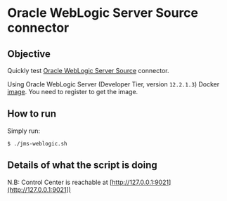 # Oracle WebLogic Server Source connector


## Objective

Quickly test [Oracle WebLogic Server Source](https://docs.confluent.io/kafka-connect-weblogic-source/current/index.html) connector.

Using Oracle WebLogic Server (Developer Tier, version `12.2.1.3`) Docker [image](https://hub.docker.com/_/oracle-weblogic-server-12c). You need to register to get the image.

## How to run

Simply run:

```
$ ./jms-weblogic.sh
```

## Details of what the script is doing



N.B: Control Center is reachable at [http://127.0.0.1:9021](http://127.0.0.1:9021])

